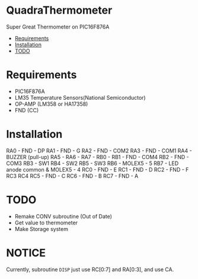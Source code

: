 # QuadraThermometer
Super Great Thermometer on PIC16F876A

- [Requirements](#requirements)
- [Installation](#installation)
- [TODO](#todo)

# Requirements
- PIC16F876A
- LM35 Temperature Sensors(National Semiconductor)
- OP-AMP (LM358 or HA17358)
- FND (CC)

# Installation
RA0 - FND - DP
RA1 - FND - G
RA2 - FND - COM2
RA3 - FND - COM1
RA4 - BUZZER (pull-up)
RA5 - 
RA6 - 
RA7 -
RB0 -
RB1 - FND - COM4
RB2 - FND - COM3
RB3 - SW1
RB4 - SW2
RB5 - SW3
RB6 - MOLEX5 - 5
RB7 - LED anode common & MOLEX5 - 4
RC0 - FND - E
RC1 - FND - D
RC2 - FND - F
RC3 
RC4
RC5 - FND - C
RC6 - FND - B
RC7 - FND - A

# TODO
- Remake CONV subroutine (Out of Date)
- Get value to thermometer
- Make Storage system

# NOTICE
Currently, subroutine ```DISP``` just use RC[0:7] and RA[0:3], and use CA.